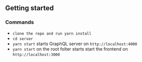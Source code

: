 


## Getting started

### Commands
* `clone the repo and run yarn install` 
* `cd server` 
* `yarn start` starts GraphQL server on `http://localhost:4000`
* `yarn start` on the root folter starts start the frontend on  `http://localhost:3000` 



